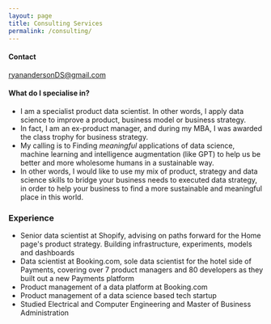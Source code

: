 ```yaml
---
layout: page
title: Consulting Services
permalink: /consulting/
---
```


#### Contact
[ryanandersonDS@gmail.com](mailto:ryanandersonDS@gmail.com)

#### What do I specialise in?
* I am a specialist product data scientist. In other words, I apply data science to improve a product, business model or business strategy. 
* In fact, I am an ex-product manager, and during my MBA, I was awarded the class trophy for business strategy.
* My calling is to Finding _meaningful_ applications of data science, machine learning and intelligence augmentation (like GPT) to help us be better and more wholesome humans in a sustainable way. 
* In other words, I would like to use my mix of product, strategy and data science skills to bridge your business needs to executed data strategy, in order to help your business to find a more sustainable and meaningful place in this world.

### Experience 
* Senior data scientist at Shopify, advising on paths forward for the Home page's product strategy. Building infrastructure, experiments, models and dashboards
* Data scientist at Booking.com, sole data scientist for the hotel side of Payments, covering over 7 product managers and 80 developers as they built out a new Payments platform
* Product management of a data platform at Booking.com
* Product management of a data science based tech startup
* Studied Electrical and Computer Engineering and Master of Business Administration
